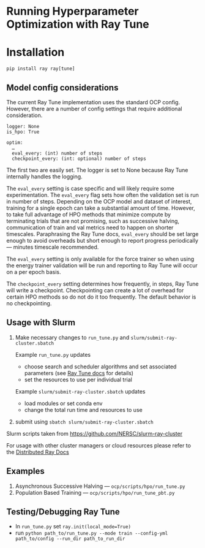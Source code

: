 # Running Hyperparameter Optimization with Ray Tune

# Installation
`pip install ray ray[tune]`

## Model config considerations

The current Ray Tune implementation uses the standard OCP config. However, there are a number of config settings that require additional consideration.

```
logger: None
is_hpo: True

optim:
  …
  eval_every: (int) number of steps
  checkpoint_every: (int: optional) number of steps
```
The first two are easily set. The logger is set to None because Ray Tune internally handles the logging.

The `eval_every` setting is case specific and will likely require some experimentation. The `eval_every` flag sets how often the validation set is run in number of steps. Depending on the OCP model and dataset of interest, training for a single epoch can take a substantial amount of time. However, to take full advantage of HPO methods that minimize compute by terminating trials that are not promising, such as successive halving, communication of train and val metrics need to happen on shorter timescales. Paraphrasing the Ray Tune docs, `eval_every` should be set large enough to avoid overheads but short enough to report progress periodically — minutes timescale recommended.

The `eval_every` setting is only available for the force trainer so when using the energy trainer validation will be run and reporting to Ray Tune will occur on a per epoch basis.

The `checkpoint_every` setting determines how frequently, in steps, Ray Tune will write a checkpoint. Checkpointing can create a lot of overhead for certain HPO methods so do not do it too frequently. The default behavior is no checkpointing.

## Usage with Slurm

1. Make necessary changes to `run_tune.py` and `slurm/submit-ray-cluster.sbatch`

    Example `run_tune.py` updates
    - choose search and scheduler algorithms and set associated parameters (see [Ray Tune docs](https://docs.ray.io/en/master/tune/index.html) for details)
    - set the resources to use per individual trial

    Example `slurm/submit-ray-cluster.sbatch` updates
    - load modules or set conda env
    - change the total run time and resources to use

2. submit using `sbatch slurm/submit-ray-cluster.sbatch`

Slurm scripts taken from https://github.com/NERSC/slurm-ray-cluster

For usage with other cluster managers or cloud resources please refer to the
[Distributed Ray Docs](https://docs.ray.io/en/master/cluster/index.html#)

## Examples

1. Asynchronous Successive Halving — `ocp/scripts/hpo/run_tune.py`
2. Population Based Training — `ocp/scripts/hpo/run_tune_pbt.py`

## Testing/Debugging Ray Tune

- In `run_tune.py` set `ray.init(local_mode=True)`
- run `python path_to/run_tune.py --mode train --config-yml path_to/config --run_dir path_to_run_dir`
